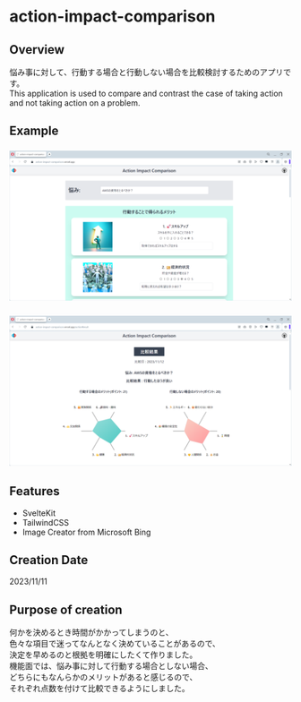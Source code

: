 # action-impact-comparison

## Overview

悩み事に対して、行動する場合と行動しない場合を比較検討するためのアプリです。  
This application is used to compare and contrast the case of taking action and not taking action on a problem.

## Example

### ![example1.png](./src/lib/images/example1.png "example1.png")

### ![example2.png](./src/lib/images/example2.png "example2.png")

## Features

- SvelteKit
- TailwindCSS
- Image Creator from Microsoft Bing

## Creation Date

2023/11/11

## Purpose of creation

何かを決めるとき時間がかかってしまうのと、  
色々な項目で迷ってなんとなく決めていることがあるので、  
決定を早めるのと根拠を明確にしたくて作りました。  
機能面では、悩み事に対して行動する場合としない場合、  
どちらにもなんらかのメリットがあると感じるので、  
それぞれ点数を付けて比較できるようにしました。
